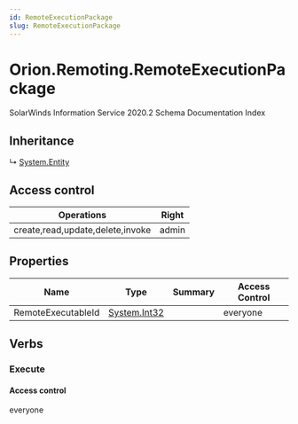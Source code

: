 ```yaml
---
id: RemoteExecutionPackage
slug: RemoteExecutionPackage
---
```


# Orion.Remoting.RemoteExecutionPackage

SolarWinds Information Service 2020.2 Schema Documentation Index

## Inheritance

↳ [System.Entity](./../System/Entity)

## Access control

| Operations | Right |
| ------ | ------ |
| create,read,update,delete,invoke | admin |

## Properties

| Name | Type | Summary | Access Control |
| ------ | ------ | ------ | ------ |
| RemoteExecutableId | [System.Int32](https://docs.microsoft.com/en-us/dotnet/api/system.int32) |  | everyone |

## Verbs

### Execute

#### Access control

everyone

